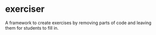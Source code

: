 # exerciser
A framework to create exercises by removing parts of code and leaving them for students to fill in.

